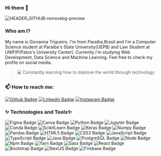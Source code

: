 ### Hi there 👋

![HEADER_GITHUB-removebg-preview](https://user-images.githubusercontent.com/53941078/125660385-8bab782a-2445-4457-87b1-ccc6ae91e85a.png)

### Who am I?

My name is Giovanna Trigueiro, I'm from Paraíba,Brasil and I'm a Computer Science student at Paraíba's State University(UEPB) and Law Student at UNIFIP(Patos's University Center). Currently i'm studying Web Development, Data Science and Machine Learning. Feel free to check my profile on social media.
> :computer: Constantly learning how to improve the world through technology

### 📫 How to reach me:
[![Github Badge](https://img.shields.io/badge/-Github-bb1853?style=flat-square&logo=Github&logoColor=white&link=https://github.com/giovannat)](https://github.com/giovannat)
[![Linkedin Badge](https://img.shields.io/badge/-LinkedIn-bb1853?style=flat-square&logo=Linkedin&logoColor=white&link=https://www.linkedin.com/in/giovannatrigueiro/)](https://www.linkedin.com/in/giovannatrigueiro/)
[![Instagram Badge](https://img.shields.io/badge/-Instagram-bb1853?style=flat-square&logo=Instagram&logoColor=white&link=https://www.instagram.com/giitrigueiro/)](https://www.instagram.com/giitrigueiro/)

### :sparkles: Technologies and Tools:sparkles:
  ![Figma Badge](https://img.shields.io/badge/Figma-F24E1E?style=for-the-badge&logo=figma&logoColor=white)
  ![Canva Badge](https://img.shields.io/badge/Canva-%2300C4CC.svg?&style=for-the-badge&logo=Canva&logoColor=white)
  ![Python Badge](https://img.shields.io/badge/Python-3776AB?style=for-the-badge&logo=python&logoColor=white)
  ![Jupyter Badge](https://img.shields.io/badge/Jupyter-F37626.svg?&style=for-the-badge&logo=Jupyter&logoColor=white)
  ![Conda Badge](https://img.shields.io/badge/conda-342B029.svg?&style=for-the-badge&logo=anaconda&logoColor=white)
  ![ScikitLearn Badge](https://img.shields.io/badge/scikit_learn-F7931E?style=for-the-badge&logo=scikit-learn&logoColor=white)
  ![Keras Badge](https://img.shields.io/badge/Keras-D00000?style=for-the-badge&logo=Keras&logoColor=white)
  ![Numpy Badge](https://img.shields.io/badge/Numpy-777BB4?style=for-the-badge&logo=numpy&logoColor=white)
  ![Pandas Badge](https://img.shields.io/badge/Pandas-2C2D72?style=for-the-badge&logo=pandas&logoColor=white)
  ![HTML5 Badge](https://img.shields.io/badge/HTML5-E34F26?style=for-the-badge&logo=html5&logoColor=white)
  ![CSS3 Badge](https://img.shields.io/badge/CSS3-1572B6?style=for-the-badge&logo=css3&logoColor=white)
  ![JavaScript Badge](https://img.shields.io/badge/JavaScript-F7DF1E?style=for-the-badge&logo=javascript&logoColor=black)
  ![TypeScript Badge](https://img.shields.io/badge/TypeScript-007ACC?style=for-the-badge&logo=typescript&logoColor=white)
  ![Java Badge](https://img.shields.io/badge/Java-ED8B00?style=for-the-badge&logo=java&logoColor=white)
  ![PostgreSQL Badge](https://img.shields.io/badge/PostgreSQL-316192?style=for-the-badge&logo=postgresql&logoColor=white)
  ![Node Badge](https://img.shields.io/badge/Node.js-339933?style=for-the-badge&logo=nodedotjs&logoColor=white)
  ![Npm Badge](https://img.shields.io/badge/npm-CB3837?style=for-the-badge&logo=npm&logoColor=white)
  ![Yarn Badge](https://img.shields.io/badge/Yarn-2C8EBB?style=for-the-badge&logo=yarn&logoColor=white)
  ![Sass Badge](https://img.shields.io/badge/Sass-CC6699?style=for-the-badge&logo=sass&logoColor=white)
  ![React Badge](https://img.shields.io/badge/React-20232A?style=for-the-badge&logo=react&logoColor=61DAFB)
  ![Bootstrap Badge](https://img.shields.io/badge/Bootstrap-563D7C?style=for-the-badge&logo=bootstrap&logoColor=white)
  ![NextJS Badge](https://img.shields.io/badge/next.js-000000?style=for-the-badge&logo=nextdotjs&logoColor=white)
  ![Firebase Badge](https://img.shields.io/badge/firebase-ffca28?style=for-the-badge&logo=firebase&logoColor=black)
  

